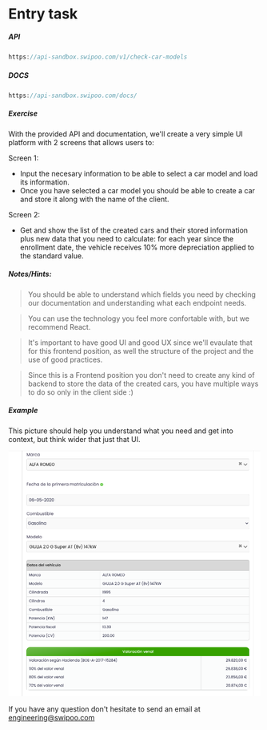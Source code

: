 # Entry task

##### API
```javascript
https://api-sandbox.swipoo.com/v1/check-car-models
```

##### DOCS

```javascript
https://api-sandbox.swipoo.com/docs/
```

##### Exercise

With the provided API and documentation, we'll create a very simple UI platform with 2 screens that allows users to:

Screen 1:
- Input the necesary information to be able to select a car model and load its information.
- Once you have selected a car model you should be able to create a car and store it along with the name of the client.

Screen 2:
- Get and show the list of the created cars and their stored information plus new data that you need to calculate: for each year since the enrollment date, the vehicle receives 10% more depreciation applied to the standard value.

##### Notes/Hints:

> You should be able to understand which fields you need by checking our documentation and understanding what each endpoint needs.

> You can use the technology you feel more confortable with, but we recommend React.

> It's important to have good UI and good UX since we'll evaulate that for this frontend position, as well the structure of the project and the use of good practices.

> Since this is a Frontend position you don't need to create any kind of backend to store the data of the created cars, you have multiple ways to do so only in the client side :) 

##### Example

This picture should help you understand what you need and get into context, but think wider that just that UI.

![img](img.png)



If you have any question don't hesitate to send an email at [engineering@swipoo.com](mailto:engineering@swipoo.com)

